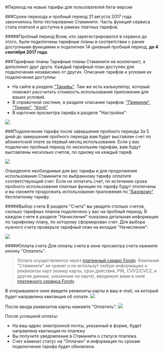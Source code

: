 #Переход на новые тарифы для пользователей бета-версии

###Cроки перехода и пробный период
21 августа 2017 года закончилось бета-тестирование Стаминити. 
Часть функций сервиса стала платной и доступна в рамках платных тарифов.

#####Пробный период
Всем, кто зарегистрировался в сервисе до этого, были подключены тарифные планы в соответствии с ранее доступными функциями и подключен 14-дневный пробный период, **до 4 сентября 2017 года**. 


###Тарифные планы
Тарифные планы Стаминити не исключают, а дополняют друг друга. Каждый тарифный план доступен для подключения независимо от других.
Описание тарифов и условия их подключения доступны:
* На сайте в разделе ["Тарифы"](https://staminity.com/tariffs). Там же есть калькулятор, который поможет рассчитать стоимость использования приложения для ваших условий.
* В справочной системе, в разделе описания тарифов:  ["Премиум"](/tariffs/Premium.md),  ["Тренер"](/tariffs/Coach.md), ["Клуб"](/tariffs/Club.md)
* В карточке просмотра тарифа в разделе "Настройки":

![](http://264710.selcdn.ru/assets/images/tariffs/view-tariffs.gif)

###Подключение тарифа после завершения пробного периода
За 5 дней до завершения пробного периода вам будет выставлен счет по абонентской плате за первый месяц использования. Если у вас подключен пробный период по нескольким тарифам, вам будут выставлены несколько счетов, по одному на каждый тариф.

![](http://264710.selcdn.ru/assets/images/tariffs/tariffs-and-bills.png)

Определите необходимые для вас тарифы и для продолжения использования Стаминити по выбранному тарифу оплатите соответствующий счет. Если не оплатить счет, по истечении срока пробного использования платные функции по тарифу будут отключены и вы сможете продолжить использование приложения по ["Базовому"](/tariffs/basic.md) бесплатному тарифу.

#####Выбор счета
В разделе "Счета" вы увидите столько счетов, сколько тарифных планов подключено у вас на пробный период. 
В каждом счете в разделе "Начисления" показана детальная информация по тарифному плану, по которому сформирован счет.
Для выбора нужного счета проверьте тарифный план на вкладке "Начисления": 

![](http://264710.selcdn.ru/assets/images/tariffs/select-bills.gif)

#####Оплата счета
Для оплаты счета в окне просмотра счета нажмите кнопку "Оплатить". 

> Оплата осуществляется через [платежный сервис Fondy](https://fondy.ru). Компания "Стаминити" не хранит и не использут любую информацию о реквизитах карт (номер карты, срок действия, PIN, CVV2/CVC2, и другие данные, указанные на карте), вводимую вами в окне [платежного сервиса Fondy](https://fondy.ru)

В открывшемся окне введите реквизиты карты и ваш e-mail, на который будет направлена квитанция об оплате. 
![](http://264710.selcdn.ru/assets/images/tariffs/payment-form.png)

После ввода реквизитов карты нажмите "Оплатить":
![](http://264710.selcdn.ru/assets/images/tariffs/bill-payment.gif)

После успешной оплаты:
* На ваш адрес электронной почты, указанный в форме, будет направлена квитанция по платежу
* Вы получите уведомление в Стаминити о статусе платежа
* Счет изменит статус на "Оплачен" и информация по срокам подключения тарифа будет обновлена.
